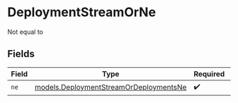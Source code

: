 # DeploymentStreamOrNe

Not equal to


## Fields

| Field                                                                                  | Type                                                                                   | Required                                                                               | Description                                                                            |
| -------------------------------------------------------------------------------------- | -------------------------------------------------------------------------------------- | -------------------------------------------------------------------------------------- | -------------------------------------------------------------------------------------- |
| `ne`                                                                                   | [models.DeploymentStreamOrDeploymentsNe](../models/deploymentstreamordeploymentsne.md) | :heavy_check_mark:                                                                     | N/A                                                                                    |
